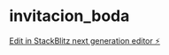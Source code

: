 # invitacion_boda

[Edit in StackBlitz next generation editor ⚡️](https://stackblitz.com/~/github.com/sangeldc/invitacion_boda)